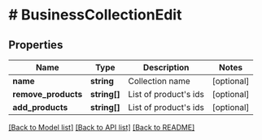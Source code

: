 # # BusinessCollectionEdit

## Properties

Name | Type | Description | Notes
------------ | ------------- | ------------- | -------------
**name** | **string** | Collection name | [optional]
**remove_products** | **string[]** | List of product&#39;s ids | [optional]
**add_products** | **string[]** | List of product&#39;s ids | [optional]

[[Back to Model list]](../../README.md#models) [[Back to API list]](../../README.md#endpoints) [[Back to README]](../../README.md)
